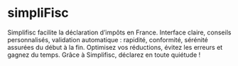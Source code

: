 # simpliFisc
Simplifisc facilite la déclaration d’impôts en France. Interface claire, conseils personnalisés, validation automatique : rapidité, conformité, sérénité assurées du début à la fin. Optimisez vos réductions, évitez les erreurs et gagnez du temps. Grâce à Simplifisc, déclarez en toute quiétude !
